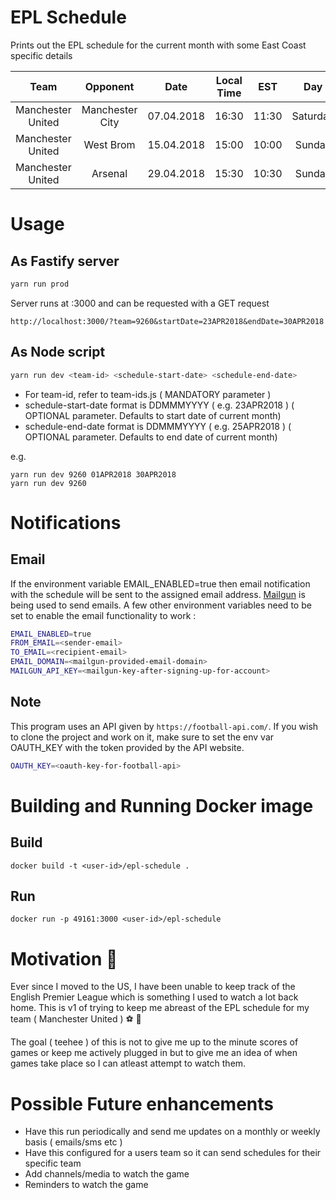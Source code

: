 # EPL Schedule

Prints out the EPL schedule for the current month with some East Coast specific details

| Team        | Opponent           | Date  | Local Time  | EST | Day |
| :-------------: |:-------------:| :-----:|:-----:|:-----:|:-----:|
| Manchester United     | Manchester City | 07.04.2018 |16:30|11:30| Saturday
| Manchester United     | West Brom | 15.04.2018 |15:00|10:00| Sunday
| Manchester United     | Arsenal      |    29.04.2018 |15:30|10:30| Sunday

# Usage 

## As Fastify server

```bash
yarn run prod
```

Server runs at :3000 and can be requested with a GET request 

```
http://localhost:3000/?team=9260&startDate=23APR2018&endDate=30APR2018
```

## As Node script

```bash
yarn run dev <team-id> <schedule-start-date> <schedule-end-date>
```

- For team-id, refer to team-ids.js ( MANDATORY parameter )
- schedule-start-date format is DDMMMYYYY ( e.g. 23APR2018 ) ( OPTIONAL parameter. Defaults to start date of current month)
- schedule-end-date format is DDMMMYYYY ( e.g. 25APR2018 ) ( OPTIONAL parameter. Defaults to end date of current month)

e.g. 
```
yarn run dev 9260 01APR2018 30APR2018 
yarn run dev 9260
```

# Notifications

## Email

If the environment variable EMAIL_ENABLED=true then email notification with the schedule will be sent to the assigned email address. [Mailgun](https://www.mailgun.com/) is being used to send emails. A few other environment variables need to be set to enable the email functionality to work :

```bash
EMAIL_ENABLED=true
FROM_EMAIL=<sender-email>
TO_EMAIL=<recipient-email>
EMAIL_DOMAIN=<mailgun-provided-email-domain>
MAILGUN_API_KEY=<mailgun-key-after-signing-up-for-account>
```

## Note
This program uses an API given by ```https://football-api.com/```. If you wish to clone the project and work on it, make sure to set the env var OAUTH_KEY with the token provided by the API website.

```bash
OAUTH_KEY=<oauth-key-for-football-api>
```

# Building and Running Docker image

## Build
```
docker build -t <user-id>/epl-schedule .
```

## Run
```
docker run -p 49161:3000 <user-id>/epl-schedule
```

# Motivation 🏅

Ever since I moved to the US, I have been unable to keep track of the English Premier League which is something I used to watch a lot back home. This is v1 of trying to keep me abreast of the EPL schedule for my team ( Manchester United ) ⚽️ 🥅

The goal ( teehee ) of this is not to give me up to the minute scores of games or keep me actively plugged in but to give me an idea of when games take place so I can atleast attempt to watch them.

# Possible Future enhancements

- Have this run periodically and send me updates on a monthly or weekly basis ( emails/sms etc )
- Have this configured for a users team so it can send schedules for their specific team
- Add channels/media to watch the game 
- Reminders to watch the game
